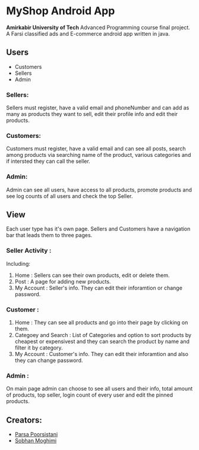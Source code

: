 # MyShop Android App
**Amirkabir University of Tech** Advanced Programming course final project.
A Farsi classified ads and E-commerce android app written in java.


## Users 
* Customers
* Sellers
* Admin

### Sellers:
Sellers must register, have a valid email and phoneNumber and can add as many as products they want to sell, edit their profile info and edit their products.
### Customers:
Customers must register, have a valid email and can see all posts, search among products via searching name of the product, various categories and if intersted they can call the seller.
### Admin:
Admin can see all users, have access to all products, promote products and see log counts of all users and check the top Seller.

## View
Each user type has it's own page. Sellers and Customers have a navigation bar that leads them to three pages.
### Seller Activity :
Including:
1. Home : Sellers can see their own products, edit or delete them.
2. Post : A page for adding new products.
3. My Account : Seller's info. They can edit their inforamtion or change password.

### Customer :
1. Home : They can see all products and go into their page by clicking on them.
2. Categoey and Search : List of Categories and option to sort products by cheapest or expensivest and they can search the product by name and filter it by category.
3. My Account : Customer's info. They can edit their inforamtion and also they can change password.
### Admin :
On main page admin can choose to see all users and their info, total amount of products, top seller, login count of every user and edit the pinned products.

## Creators:
* [Parsa Poorsistani](https://github.com/Parsa1378)
* [Sobhan Moghimi](https://github.com/SobhanMoghimi)
